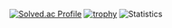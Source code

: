 [![Solved.ac Profile](http://mazassumnida.wtf/api/v2/generate_badge?boj=mooner92)](https://solved.ac/mooner92/)
[![trophy](https://github-profile-trophy.vercel.app/?username=mooner92&theme=chalk&row=1&column=7)](https://github.com/ryo-ma/github-profile-trophy)
![Statistics](https://github-readme-stats.vercel.app/api?username=mooner92&show_icons=true)

